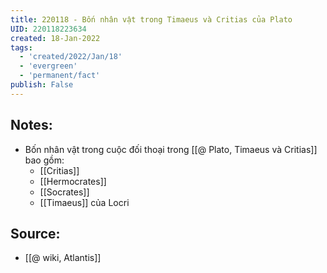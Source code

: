 ```yaml
---
title: 220118 - Bốn nhân vật trong Timaeus và Critias của Plato
UID: 220118223634
created: 18-Jan-2022
tags:
  - 'created/2022/Jan/18'
  - 'evergreen'
  - 'permanent/fact'
publish: False
---
```

## Notes:
- Bốn nhân vật trong cuộc đối thoại trong [[@ Plato, Timaeus và Critias]] bao gồm:
	- [[Critias]]
	- [[Hermocrates]]
	- [[Socrates]]
	- [[Timaeus]] của Locri

## Source:
- [[@ wiki, Atlantis]]


